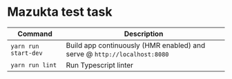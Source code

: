 # Mazukta test task

Command | Description
--- | ---
`yarn run start-dev` | Build app continuously (HMR enabled) and serve @ `http://localhost:8080`
`yarn run lint` | Run Typescript linter